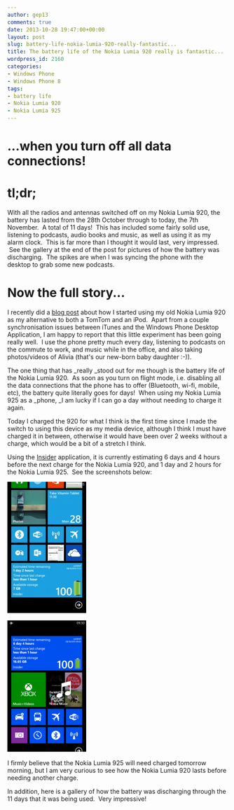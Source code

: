 ```yaml
---
author: gep13
comments: true
date: 2013-10-28 19:47:00+00:00
layout: post
slug: battery-life-nokia-lumia-920-really-fantastic...
title: The battery life of the Nokia Lumia 920 really is fantastic...
wordpress_id: 2160
categories:
- Windows Phone
- Windows Phone 8
tags:
- battery life
- Nokia Lumia 920
- Nokia Lumia 925
---
```


# ...when you turn off all data connections!

# tl;dr;

With all the radios and antennas switched off on my Nokia Lumia 920, the battery has lasted from the 28th October through to today, the 7th November.  A total of 11 days!  This has included some fairly solid use, listening to podcasts, audio books and music, as well as using it as my alarm clock.  This is far more than I thought it would last, very impressed.  See the gallery at the end of the post for pictures of how the battery was discharging.  The spikes are when I was syncing the phone with the desktop to grab some new podcasts.

<!--more-->

# Now the full story...

I recently did a [blog post](http://gep13.me/1gbHdfP) about how I started using my old Nokia Lumia 920 as my alternative to both a TomTom and an iPod.  Apart from a couple synchronisation issues between iTunes and the Windows Phone Desktop Application, I am happy to report that this little experiment has been going really well.  I use the phone pretty much every day, listening to podcasts on the commute to work, and music while in the office, and also taking photos/videos of Alivia (that's our new-born baby daughter :-)).

The one thing that has _really _stood out for me though is the battery life of the Nokia Lumia 920.  As soon as you turn on flight mode, i.e. disabling all the data connections that the phone has to offer (Bluetooth, wi-fi, mobile, etc), the battery quite literally goes for days!  When using my Nokia Lumia 925 as a _phone, _I am lucky if I can go a day without needing to charge it again.

Today I charged the 920 for what I think is the first time since I made the switch to using this device as my media device, although I think I must have charged it in between, otherwise it would have been over 2 weeks without a charge, which would be a bit of a stretch I think.

Using the [Insider](http://www.windowsphone.com/en-gb/store/app/insider/d9b7989e-1592-4f25-a556-4755c06bf2e9) application, it is currently estimating 6 days and 4 hours before the next charge for the Nokia Lumia 920, and 1 day and 2 hours for the Nokia Lumia 925.  See the screenshots below:

![Insider Application running on Nokia Lumia 925](assets/posts/2013-10-28-battery-life-nokia-lumia-920-really-fantastic/wp_ss_20131028_0001-180x300.jpg)

![Insider Application running on Nokia Lumia 920](assets/posts/2013-10-28-battery-life-nokia-lumia-920-really-fantastic/wp_ss_20131028_0001-180x300.png)

I firmly believe that the Nokia Lumia 925 will need charged tomorrow morning, but I am very curious to see how the Nokia Lumia 920 lasts before needing another charge.

In addition, here is a gallery of how the battery was discharging through the 11 days that it was being used.  Very impressive!

